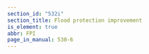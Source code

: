 ```yaml
---
section_id: "532i"
section_title: Flood protection improvement
is_element: true
abbr: FPI
page_in_manual: 530-6
---
```

